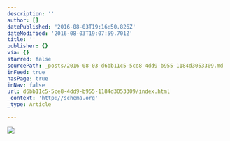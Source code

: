 ```yaml
---
description: ''
author: []
datePublished: '2016-08-03T19:16:50.826Z'
dateModified: '2016-08-03T19:07:59.701Z'
title: ''
publisher: {}
via: {}
starred: false
sourcePath: _posts/2016-08-03-d6bb11c5-5ce8-4dd9-b955-1184d3053309.md
inFeed: true
hasPage: true
inNav: false
url: d6bb11c5-5ce8-4dd9-b955-1184d3053309/index.html
_context: 'http://schema.org'
_type: Article

---
```

![](https://the-grid-user-content.s3-us-west-2.amazonaws.com/238dc2db-d6a7-4052-9deb-1124169ac57d.png)